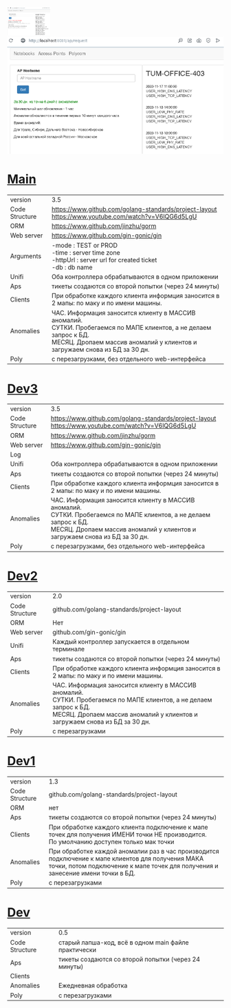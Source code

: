 <div align="left">
  <img src="https://github.com/Deniskaponchik/GoSoft/blob/main/Unifi/web/png/client.png" width="0100"/>
</div>
<div align="left">
  <img src="https://github.com/Deniskaponchik/GoSoft/blob/main/Unifi/web/png/ap.png" width="1000"/>
</div>

# [Main]([https://github.com/Deniskaponchik/](https://github.com/Deniskaponchik/GoSoft/tree/main/Unifi))
|                |                                                                                                                                                                                                            |
|----------------|------------------------------------------------------------------------------------------------------------------------------------------------------------------------------------------------------------|
| version        | 3.5                                                                                                                                                                                                        |
| Code Structure | https://www.github.com/golang-standards/project-layout <br /> https://www.youtube.com/watch?v=V6lQG6d5LgU                                                                                                  |
| ORM            | https://www.github.com/jinzhu/gorm                                                                                                                                                                         |
| Web server     | https://www.github.com/gin-gonic/gin                                                                                                                                                                       |
| Arguments      | -mode : TEST or PROD <br/> -time : server time zone <br/> -httpUrl : server url for created ticket <br/> -db : db name                                                                                     |
| Unifi          | Оба контроллера обрабатываются в одном приложении                                                                                                                                                          |
| Aps            | тикеты создаются со второй попытки (через 24 минуты)                                                                                                                                                       |
| Clients        | При обработке каждого клиента информция заносится в 2 мапы: по маку и по имени машины.                                                                                                                     |
| Anomalies      | ЧАС. Информация заносится клиенту в МАССИВ аномалий. <br/> СУТКИ. Пробегаемся по МАПЕ клиентов, а не делаем запрос к БД. <br/> МЕСЯЦ. Дропаем массив аномалий у клиентов и загружаем снова из БД за 30 дн. |
| Poly           | с перезагрузками, без отдельного web-интерфейса                                                                                                                                                            |


# [Dev3]([https://github.com/Deniskaponchik/](https://github.com/Deniskaponchik/GoSoft/tree/dev3/Unifi))
|               |                                                                                                                                                                                                            |
|---------------|------------------------------------------------------------------------------------------------------------------------------------------------------------------------------------------------------------|
| version       | 3.5                                                                                                                                                                                                        |
| Code Structure | https://www.github.com/golang-standards/project-layout <br /> https://www.youtube.com/watch?v=V6lQG6d5LgU                                                                                                  |
| ORM           | https://www.github.com/jinzhu/gorm                                                                                                                                                                         |
| Web server    | https://www.github.com/gin-gonic/gin                                                                                                                                                                       |
| Log           |                                                                                                                                                                                                            |
| Unifi         | Оба контроллера обрабатываются в одном приложении                                                                                                                                                          |
| Aps           | тикеты создаются со второй попытки (через 24 минуты)                                                                                                                                                       |
| Clients       | При обработке каждого клиента информция заносится в 2 мапы: по маку и по имени машины.                                                                                                                     |
| Anomalies     | ЧАС. Информация заносится клиенту в МАССИВ аномалий. <br/> СУТКИ. Пробегаемся по МАПЕ клиентов, а не делаем запрос к БД. <br/> МЕСЯЦ. Дропаем массив аномалий у клиентов и загружаем снова из БД за 30 дн. |
| Poly          | с перезагрузками, без отдельного web-интерфейса                                                                                                                                                            |


# [Dev2]([https://github.com/Deniskaponchik/](https://github.com/Deniskaponchik/GoSoft/tree/dev2/Unifi))
|               |                                                                                                                                                                                                |
|---------------|------------------------------------------------------------------------------------------------------------------------------------------------------------------------------------------------|
| version       | 2.0                                                                                                                                                                                            |
| Code Structure | github.com/golang-standards/project-layout                                                                                                                                                     |
| ORM           | Нет                                                                                                                                                                                            |
| Web server    | github.com/gin-gonic/gin                                                                                                                                                                       |
| Unifi         | Каждый контроллер запускается в отдельном терминале                                                                                                                                            |
| Aps           | тикеты создаются со второй попытки (через 24 минуты)                                                                                                                                           |
| Clients       | При обработке каждого клиента информция заносится в 2 мапы: по маку и по имени машины.                                                                                                         |
| Anomalies     | ЧАС. Информация заносится клиенту в МАССИВ аномалий. <br/>СУТКИ. Пробегаемся по МАПЕ клиентов, а не делаем запрос к БД. <br/>МЕСЯЦ. Дропаем массив аномалий у клиентов и загружаем снова из БД за 30 дн. |
| Poly          | с перезагрузками                                                                                                                                                                               |

# [Dev1]([https://github.com/Deniskaponchik/](https://github.com/Deniskaponchik/GoSoft/tree/dev1/Unifi))
| | |
| - | - |
| version | 1.3 |
| Code Structure | github.com/golang-standards/project-layout |
| ORM | нет |
| Aps | тикеты создаются со второй попытки (через 24 минуты) |
| Clients | При обработке каждого клиента подключение к мапе точек для получения ИМЕНИ точки НЕ производится. <br/>По умолчанию доступен только мак точки |
| Anomalies | При обработке каждой аномалии раз в час производится подключение к мапе клиентов для получения МАКА точки, потом подключение к мапе точек для получения и занесение имени точки в БД. |
| Poly | с перезагрузками |

# [Dev]([https://github.com/Deniskaponchik/](https://github.com/Deniskaponchik/GoSoft/tree/dev/Unifi))
| | |
| - | - |
| version | 0.5 |
| Code Structure | старый лапша-код, всё в одном main файле практически |
| Aps | тикеты создаются со второй попытки (через 24 минуты) |
| Clients |  |
| Anomalies | Ежедневная обработка |
| Poly | с перезагрузками |


